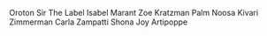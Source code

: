 Oroton
Sir The Label 
Isabel Marant
Zoe Kratzman
Palm Noosa
Kivari
Zimmerman
Carla Zampatti
Shona Joy
Artipoppe